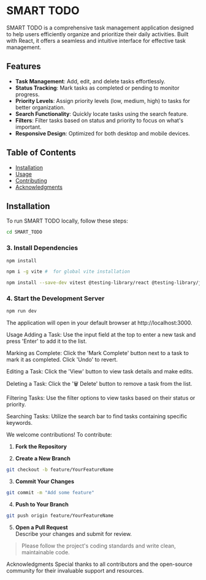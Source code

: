 
# SMART TODO

SMART TODO is a comprehensive task management application designed to help users efficiently organize and prioritize their daily activities. Built with React, it offers a seamless and intuitive interface for effective task management.

## Features

- **Task Management**: Add, edit, and delete tasks effortlessly.
- **Status Tracking**: Mark tasks as completed or pending to monitor progress.
- **Priority Levels**: Assign priority levels (low, medium, high) to tasks for better organization.
- **Search Functionality**: Quickly locate tasks using the search feature.
- **Filters**: Filter tasks based on status and priority to focus on what's important.
- **Responsive Design**: Optimized for both desktop and mobile devices.

## Table of Contents

- [Installation](#installation)
- [Usage](#usage)
- [Contributing](#contributing)
- [Acknowledgments](#acknowledgments)

## Installation

To run SMART TODO locally, follow these steps:

```bash
cd SMART_TODO
```

### 3. **Install Dependencies**

```bash
npm install

npm i -g vite #  for global vite installation

npm install --save-dev vitest @testing-library/react @testing-library/jest-dom @testing-library/user-event jsdom    // for tests
```

### 4. **Start the Development Server**

```bash
npm run dev
```



The application will open in your default browser at http://localhost:3000.

Usage
Adding a Task: Use the input field at the top to enter a new task and press 'Enter' to add it to the list.​

Marking as Complete: Click the 'Mark Complete' button next to a task to mark it as completed. Click 'Undo' to revert.​

Editing a Task: Click the 'View' button to view task details and make edits.​

Deleting a Task: Click the '🗑 Delete' button to remove a task from the list.​

Filtering Tasks: Use the filter options to view tasks based on their status or priority.​

Searching Tasks: Utilize the search bar to find tasks containing specific keywords.​

We welcome contributions! To contribute:

1. **Fork the Repository**

2. **Create a New Branch**

```bash
git checkout -b feature/YourFeatureName
```

3. **Commit Your Changes**

```bash
git commit -m "Add some feature"
```

4. **Push to Your Branch**

```bash
git push origin feature/YourFeatureName
```

5. **Open a Pull Request**  
Describe your changes and submit for review.

> Please follow the project's coding standards and write clean, maintainable code.


Acknowledgments
Special thanks to all contributors and the open-source community for their invaluable support and resources.​

